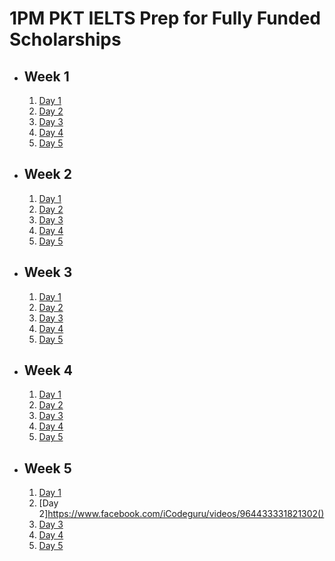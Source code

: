 # 1PM PKT IELTS Prep for Fully Funded Scholarships

- ## Week 1

   1. [Day 1](https://www.facebook.com/iCodeguru/videos/1803293463752672)
   2. [Day 2](https://www.facebook.com/iCodeguru/videos/895569162752852)
   3. [Day 3](https://www.facebook.com/iCodeguru/videos/866672112060752)
   4. [Day 4](https://www.facebook.com/iCodeguru/videos/950109019932502)
   5. [Day 5](https://www.facebook.com/iCodeguru/videos/601241802455381)

- ## Week 2

   1. [Day 1](https://www.facebook.com/iCodeguru/videos/1642946873326931)
   2. [Day 2](https://www.facebook.com/watch/?v=484023281394557)
   3. [Day 3](https://www.facebook.com/iCodeguru/videos/1709204599640885)
   4. [Day 4](https://www.facebook.com/iCodeguru/videos/1131997198334115)
   5. [Day 5](https://www.facebook.com/watch/?v=1396113661359588)

- ## Week 3

   1. [Day 1](https://www.facebook.com/iCodeguru/videos/609680248101706)
   2. [Day 2](https://www.facebook.com/iCodeguru/videos/592891830024649)
   3. [Day 3](https://www.facebook.com/iCodeguru/videos/545206568505053)
   4. [Day 4](https://www.facebook.com/iCodeguru/videos/1686662461915670)
   5. [Day 5](https://www.facebook.com/iCodeguru/videos/1151546642976584)

- ## Week 4

   1. [Day 1](https://www.facebook.com/iCodeguru/videos/516861201410988)
   2. [Day 2](https://www.facebook.com/iCodeguru/videos/1285200072771039)
   3. [Day 3](https://www.facebook.com/iCodeguru/videos/1420487465594053)
   4. [Day 4](https://www.facebook.com/iCodeguru/videos/2394362247592900)
   5. [Day 5](https://www.facebook.com/iCodeguru/videos/1163254238765340)

- ## Week 5

   1. [Day 1]()
   2. [Day 2]https://www.facebook.com/iCodeguru/videos/964433331821302()
   3. [Day 3](https://www.facebook.com/iCodeguru/videos/488892507581324)
   4. [Day 4](https://www.facebook.com/watch/?v=1134101871459568)
   5. [Day 5](https://www.facebook.com/iCodeguru/videos/923877199915422)

<!-- - ## Week 

   1. [Day 1]()
   2. [Day 2]()
   3. [Day 3]()
   4. [Day 4]()
   5. [Day 5]() -->